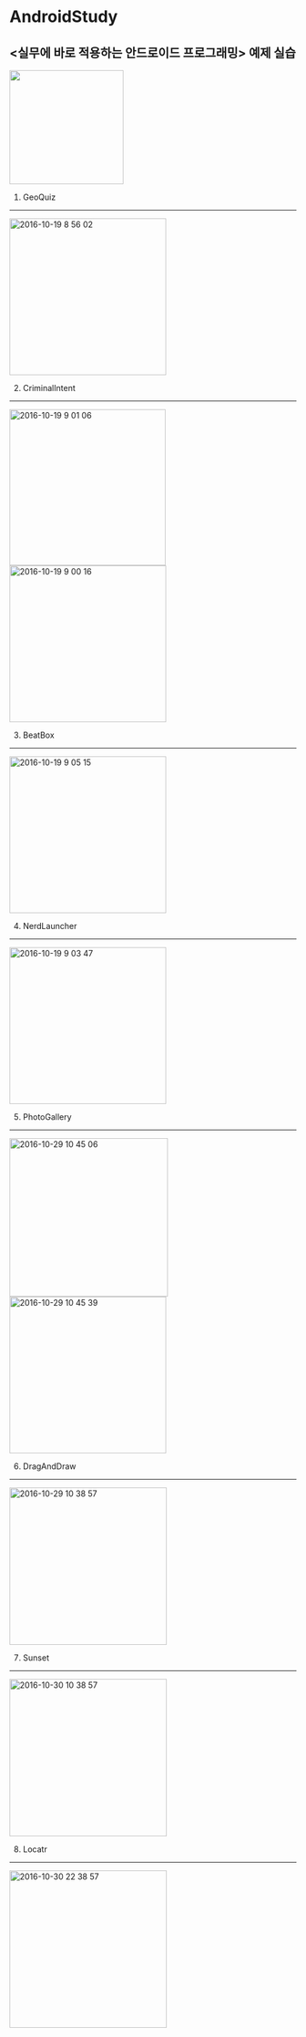 AndroidStudy
====================
## <실무에 바로 적용하는 안드로이드 프로그래밍> 예제 실습
<img src = https://cloud.githubusercontent.com/assets/21697390/19517345/9d873866-963b-11e6-9ae4-4ce8db1f4ab1.jpg width="200" height="200"></img>

1. GeoQuiz
----------------
<img width="275" alt="2016-10-19 8 56 02" src="https://cloud.githubusercontent.com/assets/21697390/19518102/3bf16dba-9640-11e6-95dc-1fdafad24b47.png">

2. CriminalIntent
----------------
<img width="274" alt="2016-10-19 9 01 06" src="https://cloud.githubusercontent.com/assets/21697390/19518165/a9b527c4-9640-11e6-8a32-f0a307d98a99.png">
<img width="275" alt="2016-10-19 9 00 16" src="https://cloud.githubusercontent.com/assets/21697390/19518174/b93f8cca-9640-11e6-85c7-9263acff6850.png">

3. BeatBox
----------------
<img width="275" alt="2016-10-19 9 05 15" src="https://cloud.githubusercontent.com/assets/21697390/19518185/c62da78c-9640-11e6-83d6-7807d18f4bba.png">

4. NerdLauncher
----------------
<img width="275" alt="2016-10-19 9 03 47" src="https://cloud.githubusercontent.com/assets/21697390/19518196/d4072716-9640-11e6-8a00-26ddfa5e63e9.png">

5. PhotoGallery
----------------
<img width="278" alt="2016-10-29 10 45 06" src="https://cloud.githubusercontent.com/assets/21697390/19829981/9c795bd4-9e29-11e6-8f29-8829812dbd54.png">
<img width="275" alt="2016-10-29 10 45 39" src="https://cloud.githubusercontent.com/assets/21697390/19829985/b1cff6d2-9e29-11e6-9f74-08ac467d3f32.png">

6. DragAndDraw
----------------
<img width="276" alt="2016-10-29 10 38 57" src="https://cloud.githubusercontent.com/assets/21697390/19830008/36ef061e-9e2a-11e6-98e3-31c605e76a74.png">

7. Sunset
----------------
<img width="276" alt="2016-10-30 10 38 57" src="https://dl.dropboxusercontent.com/s/wxbnpddk50ii43h/5F00A0E4-CCF0-4A27-8725-7894BB0FFBEA-2137-00000674A9B230DF.gif?dl=0">

8. Locatr
----------------
<img width="276" alt="2016-10-30 22 38 57" src="https://dl.dropboxusercontent.com/s/s3jorgbz7jaotjw/2732ED1B-91EF-4432-9108-3A46F5163E48-1548-0000044E96769511.gif?dl=0">
